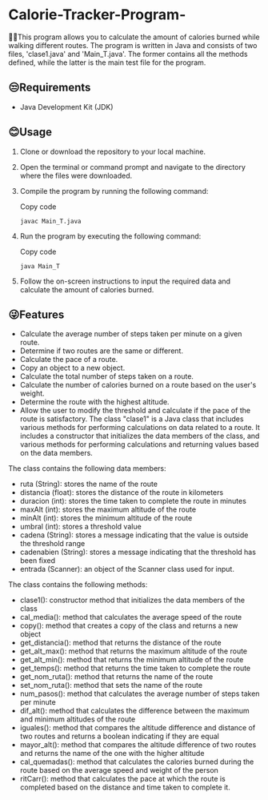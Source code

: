 # Calorie-Tracker-Program-
🚶‍♂️This program allows you to calculate the amount of calories burned while walking different routes.
The program is written in Java and consists of two files, 'clase1.java' and 'Main_T.java'. The former contains all the methods defined, while the latter is the main test file for the program.

## 😒Requirements

-   Java Development Kit (JDK)

## 😊Usage

1.  Clone or download the repository to your local machine.
2.  Open the terminal or command prompt and navigate to the directory where the files were downloaded.
3.  Compile the program by running the following command:
    
    Copy code
    
    `javac Main_T.java` 
    
4.  Run the program by executing the following command:
    
    Copy code
    
    `java Main_T` 
    
5.  Follow the on-screen instructions to input the required data and calculate the amount of calories burned.

## 😜Features

-   Calculate the average number of steps taken per minute on a given route.
-   Determine if two routes are the same or different.
-   Calculate the pace of a route.
-   Copy an object to a new object.
-   Calculate the total number of steps taken on a route.
-   Calculate the number of calories burned on a route based on the user's weight.
-   Determine the route with the highest altitude.
-   Allow the user to modify the threshold and calculate if the pace of the route is satisfactory.
The class "clase1" is a Java class that includes various methods for performing calculations on data related to a route. It includes a constructor that initializes the data members of the class, and various methods for performing calculations and returning values based on the data members.

The class contains the following data members:

-   ruta (String): stores the name of the route
-   distancia (float): stores the distance of the route in kilometers
-   duracion (int): stores the time taken to complete the route in minutes
-   maxAlt (int): stores the maximum altitude of the route
-   minAlt (int): stores the minimum altitude of the route
-   umbral (int): stores a threshold value
-   cadena (String): stores a message indicating that the value is outside the threshold range
-   cadenabien (String): stores a message indicating that the threshold has been fixed
-   entrada (Scanner): an object of the Scanner class used for input.

The class contains the following methods:

-   clase1(): constructor method that initializes the data members of the class
-   cal_media(): method that calculates the average speed of the route
-   copy(): method that creates a copy of the class and returns a new object
-   get_distancia(): method that returns the distance of the route
-   get_alt_max(): method that returns the maximum altitude of the route
-   get_alt_min(): method that returns the minimum altitude of the route
-   get_temps(): method that returns the time taken to complete the route
-   get_nom_ruta(): method that returns the name of the route
-   set_nom_ruta(): method that sets the name of the route
-   num_pasos(): method that calculates the average number of steps taken per minute
-   dif_alt(): method that calculates the difference between the maximum and minimum altitudes of the route
-   iguales(): method that compares the altitude difference and distance of two routes and returns a boolean indicating if they are equal
-   mayor_alt(): method that compares the altitude difference of two routes and returns the name of the one with the higher altitude
-   cal_quemadas(): method that calculates the calories burned during the route based on the average speed and weight of the person
-   ritCarr(): method that calculates the pace at which the route is completed based on the distance and time taken to complete it.
